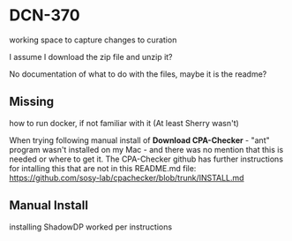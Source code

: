 # DCN-370
working space to capture changes to curation

I assume I download the zip file and unzip it?

No documentation of what to do with the files, maybe it is the readme?

## Missing ##
how to run docker, if not familiar with it (At least Sherry wasn't)

When trying following manual install of **Download CPA-Checker** - "ant" program wasn't installed on my Mac - and there was no mention that this is needed or where to get it. The CPA-Checker github has further instructions for intalling this that are not in this README.md file: https://github.com/sosy-lab/cpachecker/blob/trunk/INSTALL.md

## Manual Install ##
installing ShadowDP worked per instructions


